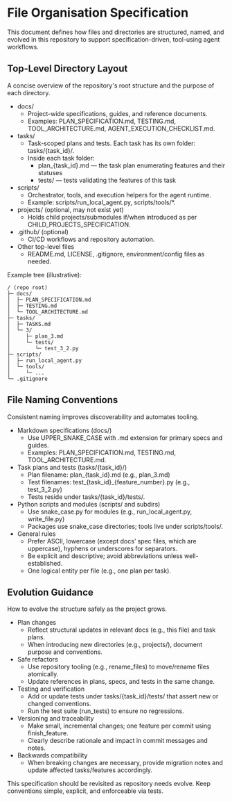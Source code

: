 # File Organisation Specification

This document defines how files and directories are structured, named, and evolved in this repository to support specification-driven, tool-using agent workflows.

## Top-Level Directory Layout

A concise overview of the repository's root structure and the purpose of each directory.

- docs/
  - Project-wide specifications, guides, and reference documents.
  - Examples: PLAN_SPECIFICATION.md, TESTING.md, TOOL_ARCHITECTURE.md, AGENT_EXECUTION_CHECKLIST.md.
- tasks/
  - Task-scoped plans and tests. Each task has its own folder: tasks/{task_id}/.
  - Inside each task folder:
    - plan_{task_id}.md — the task plan enumerating features and their statuses
    - tests/ — tests validating the features of this task
- scripts/
  - Orchestrator, tools, and execution helpers for the agent runtime.
  - Example: scripts/run_local_agent.py, scripts/tools/*.
- projects/ (optional, may not exist yet)
  - Holds child projects/submodules if/when introduced as per CHILD_PROJECTS_SPECIFICATION.
- .github/ (optional)
  - CI/CD workflows and repository automation.
- Other top-level files
  - README.md, LICENSE, .gitignore, environment/config files as needed.

Example tree (illustrative):

```
/ (repo root)
├─ docs/
│  ├─ PLAN_SPECIFICATION.md
│  ├─ TESTING.md
│  └─ TOOL_ARCHITECTURE.md
├─ tasks/
│  ├─ TASKS.md
│  └─ 3/
│     ├─ plan_3.md
│     └─ tests/
│        └─ test_3_2.py
├─ scripts/
│  ├─ run_local_agent.py
│  └─ tools/
│     └─ ...
└─ .gitignore
```

## File Naming Conventions

Consistent naming improves discoverability and automates tooling.

- Markdown specifications (docs/)
  - Use UPPER_SNAKE_CASE with .md extension for primary specs and guides.
  - Examples: PLAN_SPECIFICATION.md, TESTING.md, TOOL_ARCHITECTURE.md.
- Task plans and tests (tasks/{task_id}/)
  - Plan filename: plan_{task_id}.md (e.g., plan_3.md)
  - Test filenames: test_{task_id}_{feature_number}.py (e.g., test_3_2.py)
  - Tests reside under tasks/{task_id}/tests/.
- Python scripts and modules (scripts/ and subdirs)
  - Use snake_case.py for modules (e.g., run_local_agent.py, write_file.py)
  - Packages use snake_case directories; tools live under scripts/tools/.
- General rules
  - Prefer ASCII, lowercase (except docs’ spec files, which are uppercase), hyphens or underscores for separators.
  - Be explicit and descriptive; avoid abbreviations unless well-established.
  - One logical entity per file (e.g., one plan per task).

## Evolution Guidance

How to evolve the structure safely as the project grows.

- Plan changes
  - Reflect structural updates in relevant docs (e.g., this file) and task plans.
  - When introducing new directories (e.g., projects/), document purpose and conventions.
- Safe refactors
  - Use repository tooling (e.g., rename_files) to move/rename files atomically.
  - Update references in plans, specs, and tests in the same change.
- Testing and verification
  - Add or update tests under tasks/{task_id}/tests/ that assert new or changed conventions.
  - Run the test suite (run_tests) to ensure no regressions.
- Versioning and traceability
  - Make small, incremental changes; one feature per commit using finish_feature.
  - Clearly describe rationale and impact in commit messages and notes.
- Backwards compatibility
  - When breaking changes are necessary, provide migration notes and update affected tasks/features accordingly.

This specification should be revisited as repository needs evolve. Keep conventions simple, explicit, and enforceable via tests.
